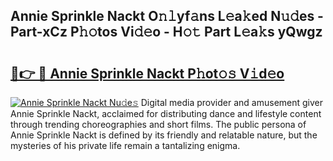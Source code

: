 ## Annie Sprinkle Nackt O𝚗𝚕yf𝚊ns L𝚎a𝚔ed N𝚞𝚍es - Part-xCz P𝚑𝚘tos Vi𝚍𝚎o - H𝚘𝚝 Part L𝚎a𝚔s yQwgz

# <h2><a href="http://kfav23.oniu.top/?m=Annie+Sprinkle+Nackt">🔗👉 🔴 Annie Sprinkle Nackt P𝚑ot𝚘𝚜 V𝚒d𝚎o</a></h2>

[![Annie Sprinkle Nackt Nu𝚍e𝚜](https://i.imgur.com/0qMVB7G.gif)](http://kfav23.oniu.top/?m=Annie+Sprinkle+Nackt)
Digital media provider and amusement giver Annie Sprinkle Nackt, acclaimed for distributing dance and lifestyle content through trending choreographies and short films. The public persona of Annie Sprinkle Nackt is defined by its friendly and relatable nature, but the mysteries of his private life remain a tantalizing enigma.  
